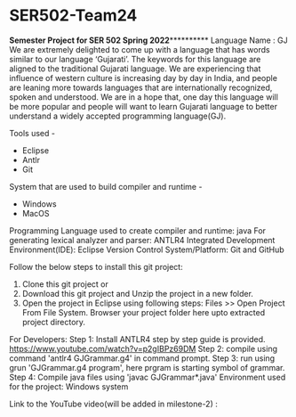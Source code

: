 # SER502-Team24

********************************Semester Project for SER 502 Spring 2022******************************************
Language Name : GJ
We are extremely delighted to come up with a language that has words similar to our language ‘Gujarati’. The keywords for this language are aligned to the traditional Gujarati language. We are experiencing that influence of western culture is increasing day by day in India, and people are leaning more towards languages that are internationally recognized, spoken and understood. We are in a hope that, one day this language will be more popular and people will want to learn Gujarati language to better understand a widely accepted programming language(GJ).

Tools used -
- Eclipse
- Antlr
- Git



System that are used to build compiler and runtime -
- Windows 
- MacOS


Programming Language used to create compiler and runtime: java
For generating lexical analyzer and parser: ANTLR4 
Integrated Development Environment(IDE): Eclipse 
Version Control System/Platform: Git and GitHub

Follow the below steps to install this git project:

1. Clone this git project or
2. Download this git project and Unzip the project in a new folder.
3. Open the project in Eclipse using following steps:
    Files >> Open Project From File System. Browser your project folder here upto extracted project directory.

For Developers:
Step 1: 
Install ANTLR4 step by step guide is provided.
https://www.youtube.com/watch?v=p2gIBPz69DM
Step 2:
compile using command 'antlr4 GJGrammar.g4' in command prompt.
Step 3:
run using grun 'GJGrammar.g4 program', here prgram is starting symbol of grammar.
Step 4:
Compile java files using 'javac GJGrammar*.java'
Environment used for the project: Windows system
 
Link to the YouTube video(will be added in milestone-2) : 
